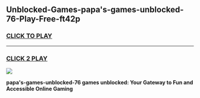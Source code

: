 
## Unblocked-Games-papa's-games-unblocked-76-Play-Free-ft42p
<h3>
<a href="https://premium76.site?title=papa's-games-unblocked-76&ref=10A">CLICK TO PLAY</a></h3>
<hr>

<h3>
<a href="https://premium76.site?title=papa's-games-unblocked-76&ref=10A">CLICK 2 PLAY</a>
  
</h3>

<a href="https://premium76.site?title=papa's-games-unblocked-76&ref=10A"><img src="https://clearcache.store/games.png"></a>


**papa's-games-unblocked-76 games unblocked: Your Gateway to Fun and Accessible Online Gaming**
